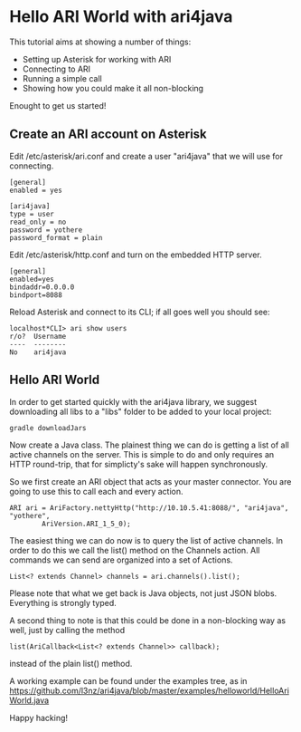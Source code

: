 Hello ARI World with ari4java
=============================

This tutorial aims at showing a number of things:

* Setting up Asterisk for working with ARI
* Connecting to ARI
* Running a simple call
* Showing how you could make it all non-blocking

Enought to get us started!


Create an ARI account on Asterisk
---------------------------------


Edit /etc/asterisk/ari.conf and create a user "ari4java" that we will use for connecting.

	[general]
	enabled = yes

	[ari4java]
	type = user
	read_only = no
	password = yothere
	password_format = plain

Edit /etc/asterisk/http.conf and turn on the embedded HTTP server.

	[general]
	enabled=yes
	bindaddr=0.0.0.0  
	bindport=8088

Reload Asterisk and connect to its CLI; if all goes well you should see:

	localhost*CLI> ari show users
	r/o?  Username
	----  --------
	No    ari4java


Hello ARI World
---------------

In order to get started quickly with the ari4java library, we suggest
downloading all libs to a "libs" folder to be added to your local project:

	gradle downloadJars

Now create a Java class. The plainest thing we can do is getting a list of
all active channels on the server. This is simple to do and only requires
an HTTP round-trip, that for simplicty's sake will happen synchronously.

So we first create an ARI object that acts as your master connector.
You are going to use this to call each and every action.

	ARI ari = AriFactory.nettyHttp("http://10.10.5.41:8088/", "ari4java", "yothere", 
	        AriVersion.ARI_1_5_0);

The easiest thing we can do now is to query the list of active channels.
In order to do this we call the list() method on the Channels action.
All commands we can send are organized into a set of Actions.
            
    List<? extends Channel> channels = ari.channels().list();

Please note that what we get back is Java objects, not just JSON blobs.
Everything is strongly typed.

A second thing to note is that this could be done in a non-blocking way as well,
just by calling the method 

	list(AriCallback<List<? extends Channel>> callback);

instead of the plain list() method.

A working example can be found under the examples tree, as 
in https://github.com/l3nz/ari4java/blob/master/examples/helloworld/HelloAriWorld.java

Happy hacking!


